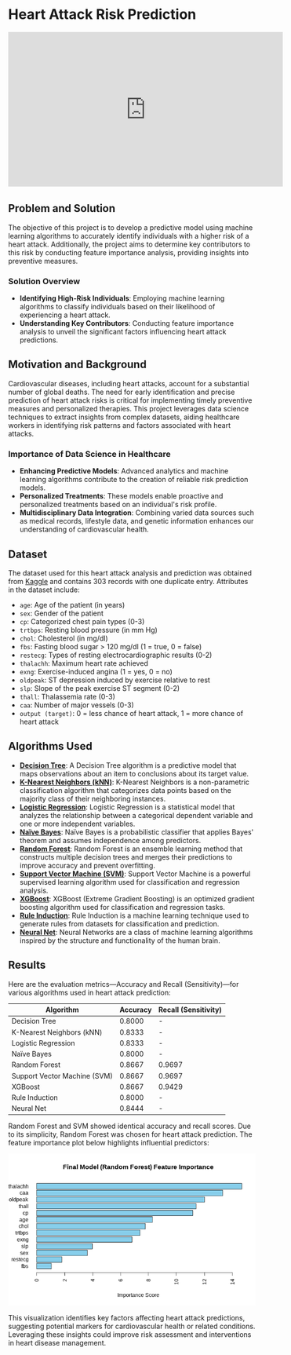 # Heart Attack Risk Prediction

<iframe width="560" height="315" src="https://www.youtube.com/embed/mW4J4SP_nEk" frameborder="0" allowfullscreen></iframe>

## Problem and Solution

The objective of this project is to develop a predictive model using machine learning algorithms to accurately identify individuals with a higher risk of a heart attack. Additionally, the project aims to determine key contributors to this risk by conducting feature importance analysis, providing insights into preventive measures.

### Solution Overview

- **Identifying High-Risk Individuals**: Employing machine learning algorithms to classify individuals based on their likelihood of experiencing a heart attack.
- **Understanding Key Contributors**: Conducting feature importance analysis to unveil the significant factors influencing heart attack predictions.

## Motivation and Background

Cardiovascular diseases, including heart attacks, account for a substantial number of global deaths. The need for early identification and precise prediction of heart attack risks is critical for implementing timely preventive measures and personalized therapies. This project leverages data science techniques to extract insights from complex datasets, aiding healthcare workers in identifying risk patterns and factors associated with heart attacks.

### Importance of Data Science in Healthcare

- **Enhancing Predictive Models**: Advanced analytics and machine learning algorithms contribute to the creation of reliable risk prediction models.
- **Personalized Treatments**: These models enable proactive and personalized treatments based on an individual's risk profile.
- **Multidisciplinary Data Integration**: Combining varied data sources such as medical records, lifestyle data, and genetic information enhances our understanding of cardiovascular health.

## Dataset

The dataset used for this heart attack analysis and prediction was obtained from [Kaggle](https://www.kaggle.com/datasets/rashikrahmanpritom/heart-attack-analysis-prediction-dataset/data) and contains 303 records with one duplicate entry. Attributes in the dataset include:

- `age`: Age of the patient (in years)
- `sex`: Gender of the patient
- `cp`: Categorized chest pain types (0-3)
- `trtbps`: Resting blood pressure (in mm Hg)
- `chol`: Cholesterol (in mg/dl)
- `fbs`: Fasting blood sugar > 120 mg/dl (1 = true, 0 = false)
- `restecg`: Types of resting electrocardiographic results (0-2)
- `thalachh`: Maximum heart rate achieved
- `exng`: Exercise-induced angina (1 = yes, 0 = no)
- `oldpeak`: ST depression induced by exercise relative to rest
- `slp`: Slope of the peak exercise ST segment (0-2)
- `thall`: Thalassemia rate (0-3)
- `caa`: Number of major vessels (0-3)
- `output (target)`: 0 = less chance of heart attack, 1 = more chance of heart attack

## Algorithms Used

- **[Decision Tree](model/decision_tree.R)**: A Decision Tree algorithm is a predictive model that maps observations about an item to conclusions about its target value.
- **[K-Nearest Neighbors (kNN)](model/kNN.R)**: K-Nearest Neighbors is a non-parametric classification algorithm that categorizes data points based on the majority class of their neighboring instances.
- **[Logistic Regression](model/logistic_reg.R)**: Logistic Regression is a statistical model that analyzes the relationship between a categorical dependent variable and one or more independent variables.
- **[Naïve Bayes](model/naive_bayes.R)**: Naïve Bayes is a probabilistic classifier that applies Bayes' theorem and assumes independence among predictors.
- **[Random Forest](model/random_forest.R)**: Random Forest is an ensemble learning method that constructs multiple decision trees and merges their predictions to improve accuracy and prevent overfitting.
- **[Support Vector Machine (SVM)](model/svm.R)**: Support Vector Machine is a powerful supervised learning algorithm used for classification and regression analysis.
- **[XGBoost](model/xgboost.R)**: XGBoost (Extreme Gradient Boosting) is an optimized gradient boosting algorithm used for classification and regression tasks.
- **[Rule Induction](model/rule_induction.R)**: Rule Induction is a machine learning technique used to generate rules from datasets for classification and prediction.
- **[Neural Net](model/neural_net.R)**: Neural Networks are a class of machine learning algorithms inspired by the structure and functionality of the human brain.

## Results

Here are the evaluation metrics—Accuracy and Recall (Sensitivity)—for various algorithms used in heart attack prediction:

| Algorithm                    | Accuracy | Recall (Sensitivity) |
| ---------------------------- | -------- | -------------------- |
| Decision Tree                | 0.8000   | -                    |
| K-Nearest Neighbors (kNN)    | 0.8333   | -                    |
| Logistic Regression          | 0.8333   | -                    |
| Naïve Bayes                  | 0.8000   | -                    |
| Random Forest                | 0.8667   | 0.9697               |
| Support Vector Machine (SVM) | 0.8667   | 0.9697               |
| XGBoost                      | 0.8667   | 0.9429               |
| Rule Induction               | 0.8000   | -                    |
| Neural Net                   | 0.8444   | -                    |

Random Forest and SVM showed identical accuracy and recall scores. Due to its simplicity, Random Forest was chosen for heart attack prediction. The feature importance plot below highlights influential predictors:

![Feature Importance Plot](feature_importance.png)

This visualization identifies key factors affecting heart attack predictions, suggesting potential markers for cardiovascular health or related conditions. Leveraging these insights could improve risk assessment and interventions in heart disease management.

